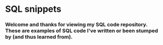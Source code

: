 # SQL snippets
### Welcome and thanks for viewing my SQL code repository. These are examples of SQL code I've written or been stumped by (and thus learned from).
